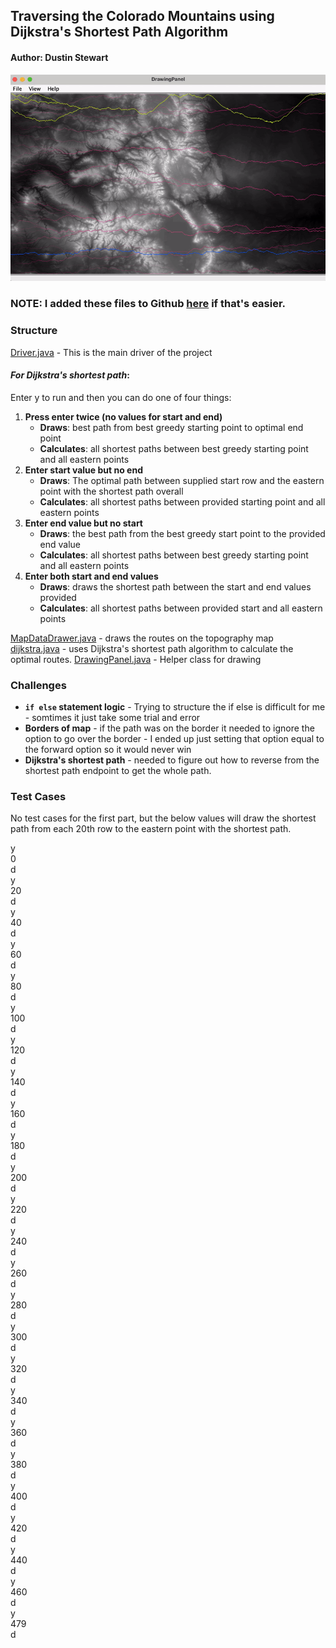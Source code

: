## Traversing the Colorado Mountains using Dijkstra's Shortest Path Algorithm
#### Author: Dustin Stewart
![image](images/MountainTraverse.gif)
### NOTE: I added these files to Github [here](https://github.com/dustin-stew/MountainTraversalUsingDijkstraAlgorithm) if that's easier.
### Structure
[Driver.java](Driver.java) - This  is the main driver of the project  
#### *For Dijkstra's shortest path*:
Enter y to run and then you can do one of four things:
1. **Press enter twice (no values for start and end)**
   * **Draws**: best path from best greedy starting point to optimal end point
   * **Calculates**: all shortest paths between best greedy starting point and all eastern points
2. **Enter start value but no end**
   * **Draws**: The optimal path between supplied start row and the eastern point with the shortest path overall
   * **Calculates**: all shortest paths between provided starting point and all eastern points
3. **Enter end value but no start** 
   * **Draws**: the best path from the best greedy start point to the provided end value
   * **Calculates**: all shortest paths between best greedy starting point and all eastern points
4. **Enter both start and end values** 
   * **Draws**: draws the shortest path between the start and end values provided
   * **Calculates**: all shortest paths between provided start and all eastern points  

[MapDataDrawer.java](MapDataDrawer.java) - draws the routes on the topography map  
[dijkstra.java](dijkstra.java) - uses Dijkstra's shortest path algorithm to calculate the optimal routes.
[DrawingPanel.java](DrawingPanel.java)  - Helper class for drawing


### Challenges
* **`if else` statement logic** - Trying to structure the if else is difficult for me - somtimes it just take some trial and error
* **Borders of map** - if the path was on the border it needed to ignore the option to go over the border - I ended up just setting that option equal to the forward option so it would never win
* **Dijkstra's shortest path** - needed to figure out how to reverse from the shortest path endpoint to get the whole path.
### Test Cases
No test cases for the first part, but the below values will draw the shortest path from each 20th row to the eastern point with the shortest path.  

y  
0  
d  
y  
20  
d  
y  
40  
d  
y  
60  
d  
y  
80  
d  
y  
100  
d  
y  
120  
d  
y  
140  
d  
y  
160  
d  
y  
180  
d  
y  
200  
d  
y  
220  
d  
y  
240  
d  
y  
260  
d  
y  
280  
d  
y  
300  
d  
y  
320  
d  
y  
340  
d  
y  
360  
d  
y  
380  
d  
y  
400  
d  
y  
420  
d  
y  
440  
d  
y  
460  
d  
y  
479  
d  

